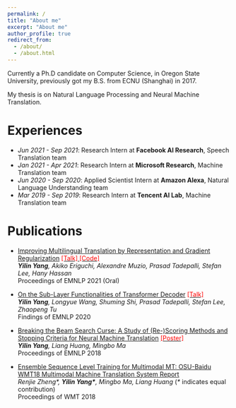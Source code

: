 ```yaml
---
permalink: /
title: "About me"
excerpt: "About me"
author_profile: true
redirect_from:
  - /about/
  - /about.html
---
```




Currently a Ph.D candidate on Computer Science, in Oregon State University, previously got my B.S. from ECNU (Shanghai) in 2017.

My thesis is on Natural Language Processing and Neural Machine Translation.


# Experiences
* *Jun 2021 - Sep 2021*: Research Intern at **Facebook AI Research**, Speech Translation team
* *Jan 2021 - Apr 2021*: Research Intern at **Microsoft Research**, Machine Translation team
* *Jun 2020 - Sep 2020*: Applied Scientist Intern at **Amazon Alexa**, Natural Language Understanding team
* *Mar 2019 - Sep 2019*: Research Intern at **Tencent AI Lab**, Machine Translation team


# Publications
* [Improving Multilingual Translation by Representation and Gradient Regularization](https://arxiv.org/abs/2109.04778) [<span style="color:red">[Talk]</span>
](https://youtu.be/cK6s6wF0HuM) [<span style="color:red">[Code]</span>](https://github.com/yilinyang7/fairseq_multi_fix) \
***Yilin Yang**, Akiko Eriguchi, Alexandre Muzio, Prasad Tadepalli, Stefan Lee, Hany Hassan*\
Proceedings of EMNLP 2021 (Oral)

* [On the Sub-Layer Functionalities of Transformer Decoder](https://arxiv.org/abs/2010.02648) [<span style="color:red">[Talk]</span>
](https://slideslive.com/38940141/on-the-sublayer-functionalities-of-transformer-decoder) \
***Yilin Yang**, Longyue Wang, Shuming Shi, Prasad Tadepalli, Stefan Lee, Zhaopeng Tu*\
Findings of EMNLP 2020

* [Breaking the Beam Search Curse: A Study of (Re-)Scoring Methods and Stopping Criteria for Neural Machine Translation](https://arxiv.org/abs/1808.09582) [<span style="color:red">[Poster]</span>](https://yilinyang7.github.io/files/emnlp18-poster.pdf)\
***Yilin Yang**, Liang Huang, Mingbo Ma*\
Proceedings of EMNLP 2018

* [Ensemble Sequence Level Training for Multimodal MT: OSU-Baidu WMT18 Multimodal Machine Translation System Report](https://arxiv.org/abs/1808.10592)\
*Renjie Zheng\*, **Yilin Yang\***, Mingbo Ma, Liang Huang* (*\** indicates equal contribution)\
Proceedings of WMT 2018

